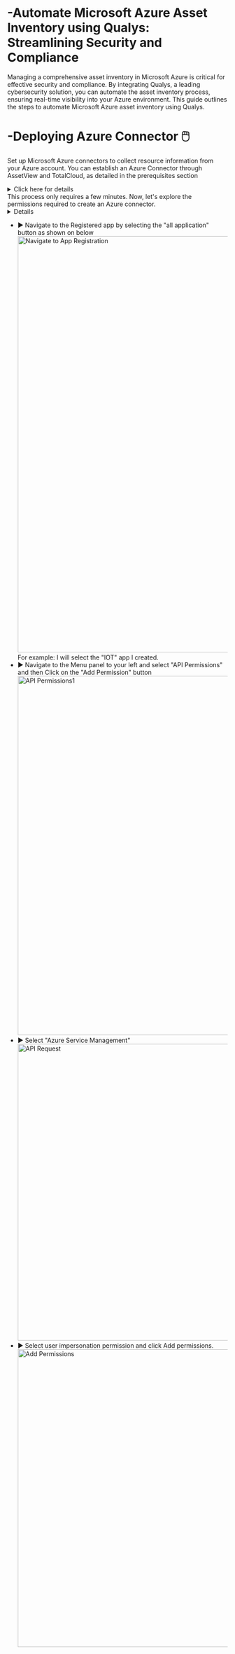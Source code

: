 # -Automate Microsoft Azure Asset Inventory using Qualys: Streamlining Security and Compliance

Managing a comprehensive asset inventory in Microsoft Azure is critical for effective security and compliance. By integrating Qualys, a leading cybersecurity solution, you can automate the asset inventory process, ensuring real-time visibility into your Azure environment. This guide outlines the steps to automate Microsoft Azure asset inventory using Qualys.

# -Deploying Azure Connector 🖱️

Set up Microsoft Azure connectors to collect resource information from your Azure account. You can establish an Azure Connector through AssetView and TotalCloud, as detailed in the prerequisites section<details> <summary> Click here for details</summary>
# -Pre-requisites :smile:
Before you create an Azure connector, ensure that you have the following permissions:
 - :book:Assign Azure Active Directory permissions to register an application with your Azure
Active Directory
- :book:Checking Azure Subscription Permissions to assign the application to a role in your
Azure subscription</details>
This process only requires a few minutes. Now, let's explore the permissions required to create an Azure connector.<details>
# -Step 1: Integration Setup
Access Qualys Platform:

- 👨‍💻Log in to your Qualys account and access the platform.<img width="961" alt="Qualys Login screen " src="https://github.com/sunny4lab-project/-Automate-Microsoft-Azure-Asset-Inventory-using-Qualys/assets/139194279/a7a33272-234d-4c48-9a67-cedb6854de61">

- ➡️Click on the Connector app on the menu bar to your Left.<img width="509" alt="navigate to the connector app" src="https://github.com/sunny4lab-project/-Automate-Microsoft-Azure-Asset-Inventory-using-Qualys/assets/139194279/b24eac47-0b83-4417-9a0e-3fa115e68418">
- ▶️ Select the Cloud service you wish to connect to. In this case it's going to be "Azure Connector" <img width="954" alt="cloud connector selection" src="https://github.com/sunny4lab-project/-Automate-Microsoft-Azure-Asset-Inventory-using-Qualys/assets/139194279/967b5f13-41f0-4259-b0bd-a978818dd8ad">

- ➡️Enter a name and description (optional) for your connector  # <img width="926" alt="Connect Basic Details " src="https://github.com/sunny4lab-project/-Automate-Microsoft-Azure-Asset-Inventory-using-Qualys/assets/139194279/e60f414f-943b-4100-9317-2e59b1e714d8">


# - 🧭Navigate to Azure Integration:

💁 The integration between Qualys and Microsoft Azure typically involves the configuration of Azure connectors in Qualys. This integration allows Qualys to gather information about your Azure resources for security and compliance assessments. 

ℹ️ Setting up Authentication in Azure connectors in Qualys requires that you provide the necessary Azure credentials, including Subscription ID, Application (Client) ID, Client Secret, and Directory (Tenant) ID.

# Here are the key steps and components involved in Azure integration with Qualys:

- ▶️Log on to the Microsoft Azure console and Search "Microsoft Entra ID" <img width="646" alt="Microsoft entra ID search" src="https://github.com/sunny4lab-project/-Automate-Microsoft-Azure-Asset-Inventory-using-Qualys/assets/139194279/29c5a477-67c7-4462-a04d-1bb61db0df2e">

- ▶️ On the Navigation Panel on the left, scroll down and Click App Registrations > New Registration.
<img width="419" alt="App Registration" src="https://github.com/sunny4lab-project/-Automate-Microsoft-Azure-Asset-Inventory-using-Qualys/assets/139194279/8c41640c-a78f-4441-952c-b5bd8f47481c">

- ▶️ Click on the "New Registration" with the + sign. <img width="783" alt="New Registration" src="https://github.com/sunny4lab-project/-Automate-Microsoft-Azure-Asset-Inventory-using-Qualys/assets/139194279/0b76d242-1091-4264-aa24-fb0d55a4d9f0">

- ▶️ Provide the following details: A name for the application and also select the Supported account types: directory for single Tenant, Multi-Tenant. Also, Click on "Register" when done.<img width="749" alt="Register an application" src="https://github.com/sunny4lab-project/-Automate-Microsoft-Azure-Asset-Inventory-using-Qualys/assets/139194279/02076576-5a2e-4620-9142-249e6cf20b1e">
  <details>
  <summary><span style="color: #4CAF50;">Details on Azure Tenant Architecture</span></summary>

  In the context of Microsoft Azure, the terms "single-tenant" and "multi-tenant" refer to the architectural models for deploying and managing applications, services, or resources.

  # <span style="color: #FF5733;">Single-Tenant:</span>

  Definition:
  <span style="color: #FF5733;">Single-Tenant (or Single-Tenancy):</span> In a single-tenant architecture, each instance of an application or service is dedicated to a single customer (tenant). The resources and data associated with that instance are isolated and not shared with other customers.

  # <span style="color: #3370FF;">Characteristics:</span>
  - <span style="color: #3370FF;">Isolation:</span> Each customer has a dedicated and isolated environment.
  - <span style="color: #3370FF;">Customization:</span> Customers have the flexibility to customize and configure the environment according to their specific needs.
  - <span style="color: #3370FF;">Control:</span> Customers have more control over the infrastructure, security, and policies.

  # <span style="color: #FF5733;">Use Cases:</span>
  Single-tenant architectures are often preferred in scenarios where customers require a high level of customization, control, and isolation. Examples include certain compliance requirements, security-sensitive applications, or scenarios where customers have specific regulatory constraints.

  # <span style="color: #3370FF;">Multi-Tenant:</span>

  Definition:
  <span style="color: #3370FF;">Multi-Tenant (or Multi-Tenancy):</span> In a multi-tenant architecture, multiple instances of an application or service share the same resources and infrastructure. Each customer (tenant) remains logically isolated, but they all share a common underlying platform.

  # <span style="color: #FF5733;">Characteristics:</span>
  - <span style="color: #FF5733;">Resource Sharing:</span> Multiple customers share the same set of resources and infrastructure.
  - <span style="color: #FF5733;">Cost Efficiency:</span> Shared resources lead to cost efficiency and resource optimization.
  - <span style="color: #FF5733;">Scalability:</span> Multi-tenant architectures are often more scalable as resources can be dynamically allocated based on demand.

  # <span style="color: #3370FF;">Use Cases:</span>
  Multi-tenant architectures are suitable for scenarios where resource efficiency, scalability, and cost-sharing are priorities. Many cloud services, including Azure, adopt a multi-tenant model, allowing multiple customers to leverage shared infrastructure while maintaining logical isolation.

  # <span style="color: #FF5733;">Azure and Tenancy:</span>
  In Azure Active Directory (Azure AD), tenancy refers to the organization's instance of Azure AD. It can be either a single-tenant (dedicated to a single organization) or a multi-tenant (shared by multiple organizations). Azure AD supports both models.

  # <span style="color: #3370FF;">Azure Services:</span>
  Many Azure services are designed to be multi-tenant by default, allowing multiple customers to use the same underlying infrastructure. However, certain services or deployment options may provide options for dedicated, single-tenant instances.

  Understanding the tenancy model is crucial when designing and deploying applications or services in Azure, as it influences factors such as security, isolation, customization, and cost considerations. The choice between single-tenant and multi-tenant architectures depends on the specific requirements and priorities of the application or service being deployed.
</details>


- ▶️ Navigate to the Registered app by selecting the "all application" button as shown on below
<img width="950" alt="Navigate to App Registration" src="https://github.com/sunny4lab-project/-Automate-Microsoft-Azure-Asset-Inventory-using-Qualys/assets/139194279/54c35a12-29b7-4047-b661-18914a3d8404"> For example: I will select the "IOT" app I created.
- ▶️ Navigate to the Menu panel to your left and select "API Permissions" and then Click on the "Add Permission" button<img width="820" alt="API Permissions1" src="https://github.com/sunny4lab-project/-Automate-Microsoft-Azure-Asset-Inventory-using-Qualys/assets/139194279/f2459961-3d3a-4302-bc81-cc8a0fbb166d">
- ▶️ Select "Azure Service Management"<img width="677" alt="API Request" src="https://github.com/sunny4lab-project/-Automate-Microsoft-Azure-Asset-Inventory-using-Qualys/assets/139194279/a74956b3-9c86-4d78-9537-73bcb4aad6dd">
- ▶️  Select user impersonation permission and click Add permissions. <img width="680" alt="Add Permissions" src="https://github.com/sunny4lab-project/-Automate-Microsoft-Azure-Asset-Inventory-using-Qualys/assets/139194279/932058b8-345d-449b-93b4-4fcd47553a8c">
</details>



